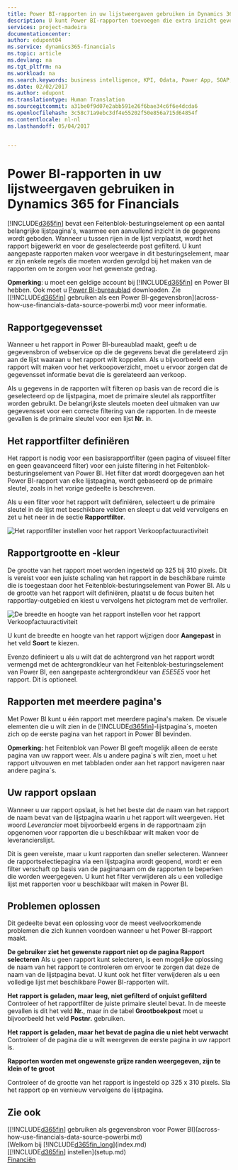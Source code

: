 ```yaml
---
title: Power BI-rapporten in uw lijstweergaven gebruiken in Dynamics 365 for Financials | Microsoft Docs
description: U kunt Power BI-rapporten toevoegen die extra inzicht geven in gegevens van lijsten in Financials.
services: project-madeira
documentationcenter: 
author: edupont04
ms.service: dynamics365-financials
ms.topic: article
ms.devlang: na
ms.tgt_pltfrm: na
ms.workload: na
ms.search.keywords: business intelligence, KPI, Odata, Power App, SOAP, analysis
ms.date: 02/02/2017
ms.author: edupont
ms.translationtype: Human Translation
ms.sourcegitcommit: a31be0f9d07e2abb591e26f6bae34c6f6e4dcda6
ms.openlocfilehash: 3c58c71a9ebc3df4e55202f50e856a715d64854f
ms.contentlocale: nl-nl
ms.lasthandoff: 05/04/2017


---
```

# <a name="using-power-bi-reports-in-your-list-views-in-dynamics-365-for-financials"></a>Power BI-rapporten in uw lijstweergaven gebruiken in Dynamics 365 for Financials
[!INCLUDE[d365fin](includes/d365fin_md.md)] bevat een Feitenblok-besturingselement op een aantal belangrijke lijstpagina's, waarmee een aanvullend inzicht in de gegevens wordt geboden. Wanneer u tussen rijen in de lijst verplaatst, wordt het rapport bijgewerkt en voor de geselecteerde post gefilterd. U kunt aangepaste rapporten maken voor weergave in dit besturingselement, maar er zijn enkele regels die moeten worden gevolgd bij het maken van de rapporten om te zorgen voor het gewenste gedrag.  

**Opmerking**: u moet een geldige account bij [!INCLUDE[d365fin](includes/d365fin_md.md)] en Power BI hebben. Ook moet u [Power BI-bureaublad](https://powerbi.microsoft.com/en-us/desktop/) downloaden. Zie [[!INCLUDE[d365fin](includes/d365fin_md.md)] gebruiken als een Power BI-gegevensbron](across-how-use-financials-data-source-powerbi.md) voor meer informatie.  

## <a name="report-data-set"></a>Rapportgegevensset
Wanneer u het rapport in Power BI-bureaublad maakt, geeft u de gegevensbron of webservice op die de gegevens bevat die gerelateerd zijn aan de lijst waaraan u het rapport wilt koppelen. Als u bijvoorbeeld een rapport wilt maken voor het verkoopoverzicht, moet u ervoor zorgen dat de gegevensset informatie bevat die is gerelateerd aan verkoop.  

Als u gegevens in de rapporten wilt filteren op basis van de record die is geselecteerd op de lijstpagina, moet de primaire sleutel als rapportfilter worden gebruikt. De belangrijkste sleutels moeten deel uitmaken van uw gegevensset voor een correcte filtering van de rapporten. In de meeste gevallen is de primaire sleutel voor een lijst **Nr.** in.  

## <a name="defining-the-report-filter"></a>Het rapportfilter definiëren
Het rapport is nodig voor een basisrapportfilter (geen pagina of visueel filter en geen geavanceerd filter) voor een juiste filtering in het Feitenblok-besturingselement van Power BI. Het filter dat wordt doorgegeven aan het Power BI-rapport van elke lijstpagina, wordt gebaseerd op de primaire sleutel, zoals in het vorige gedeelte is beschreven.  

Als u een filter voor het rapport wilt definiëren, selecteert u de primaire sleutel in de lijst met beschikbare velden en sleept u dat veld vervolgens en zet u het neer in de sectie **Rapportfilter**.  

![Het rapportfilter instellen voor het rapport Verkoopfactuuractiviteit](./media/across-how-use-powerbi-reports-factbox/financials-powerbi-report-filter.png)

## <a name="report-size-and-color"></a>Rapportgrootte en -kleur
De grootte van het rapport moet worden ingesteld op 325 bij 310 pixels. Dit is vereist voor een juiste schaling van het rapport in de beschikbare ruimte die is toegestaan door het Feitenblok-besturingselement van Power BI. Als u de grootte van het rapport wilt definiëren, plaatst u de focus buiten het rapportlay-outgebied en kiest u vervolgens het pictogram met de verfroller.

![De breedte en hoogte van het rapport instellen voor het rapport Verkoopfactuuractiviteit](./media/across-how-use-powerbi-reports-factbox/financials-powerbi-report-sizing.png)

U kunt de breedte en hoogte van het rapport wijzigen door **Aangepast** in het veld **Soort** te kiezen.

Evenzo definieert u als u wilt dat de achtergrond van het rapport wordt vermengd met de achtergrondkleur van het Feitenblok-besturingselement van Power BI, een aangepaste achtergrondkleur van *E5E5E5* voor het rapport. Dit is optioneel.  

## <a name="reports-with-multiple-pages"></a>Rapporten met meerdere pagina's
Met Power BI kunt u één rapport met meerdere pagina's maken. De visuele elementen die u wilt zien in de [!INCLUDE[d365fin](includes/d365fin_md.md)]-lijstpagina´s, moeten zich op de eerste pagina van het rapport in Power BI bevinden.  

**Opmerking:** het Feitenblok van Power BI geeft mogelijk alleen de eerste pagina van uw rapport weer. Als u andere pagina´s wilt zien, moet u het rapport uitvouwen en met tabbladen onder aan het rapport navigeren naar andere pagina´s.  

## <a name="saving-your-report"></a>Uw rapport opslaan

Wanneer u uw rapport opslaat, is het het beste dat de naam van het rapport de naam bevat van de lijstpagina waarin u het rapport wilt weergeven. Het woord *Leverancier* moet bijvoorbeeld ergens in de rapportnaam zijn opgenomen voor rapporten die u beschikbaar wilt maken voor de leverancierslijst.  

Dit is geen vereiste, maar u kunt rapporten dan sneller selecteren. Wanneer de rapportselectiepagina via een lijstpagina wordt geopend, wordt er een filter verschaft op basis van de paginanaam om de rapporten te beperken die worden weergegeven.  U kunt het filter verwijderen als u een volledige lijst met rapporten voor u beschikbaar wilt maken in Power BI.  

## <a name="troubleshooting"></a>Problemen oplossen
Dit gedeelte bevat een oplossing voor de meest veelvoorkomende problemen die zich kunnen voordoen wanneer u het Power BI-rapport maakt.  

**De gebruiker ziet het gewenste rapport niet op de pagina Rapport selecteren** Als u geen rapport kunt selecteren, is een mogelijke oplossing de naam van het rapport te controleren om ervoor te zorgen dat deze de naam van de lijstpagina bevat. U kunt ook het filter verwijderen als u een volledige lijst met beschikbare Power BI-rapporten wilt.  

**Het rapport is geladen, maar leeg, niet gefilterd of onjuist gefilterd** Controleer of het rapportfilter de juiste primaire sleutel bevat. In de meeste gevallen is dit het veld **Nr.**, maar in de tabel **Grootboekpost** moet u bijvoorbeeld het veld **Postnr.** gebruiken.

**Het rapport is geladen, maar het bevat de pagina die u niet hebt verwacht** Controleer of de pagina die u wilt weergeven de eerste pagina in uw rapport is.  

**Rapporten worden met ongewenste grijze randen weergegeven, zijn te klein of te groot**

Controleer of de grootte van het rapport is ingesteld op 325 x 310 pixels. Sla het rapport op en vernieuw vervolgens de lijstpagina.  

## <a name="see-also"></a>Zie ook
[[!INCLUDE[d365fin](includes/d365fin_md.md)] gebruiken als gegevensbron voor Power BI](across-how-use-financials-data-source-powerbi.md)  
[Welkom bij [!INCLUDE[d365fin_long](includes/d365fin_long_md.md)](index.md)    
[[!INCLUDE[d365fin](includes/d365fin_md.md)] instellen](setup.md)    
[Financiën](finance.md)  

